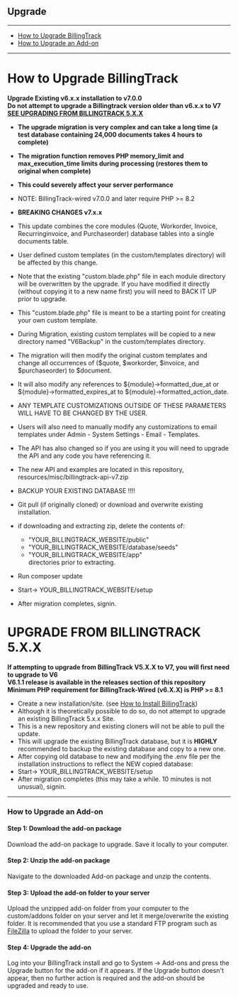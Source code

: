 Upgrade
---

---

-   [How to Upgrade BillingTrack](#how-to-upgrade-billingtrack)
-   [How to Upgrade an Add-on](#how-to-upgrade-an-add-on)

---

<a id="how-to-upgrade-billingtrack"></a>
# How to Upgrade BillingTrack
**Upgrade Existing v6.x.x installation to v7.0.0**  
**Do not attempt to upgrade a Billingtrack version older than v6.x.x to V7 [SEE UPGRADING FROM BILLINGTRACK 5.X.X](#upgrade-from-billingtrack-5xx)**
- **The upgrade migration is very complex and can take a long time (a test database containing 24,000 documents takes 4 hours to complete)**
- **The migration function removes PHP memory_limit and max_execution_time limits during processing (restores them to original when complete)**
- **This could severely affect your server performance**

- NOTE: BillingTrack-wired v7.0.0 and later require PHP &gt;= 8.2
- **BREAKING CHANGES v7.x.x**
- This update combines the core modules (Quote, Workorder, Invoice, Recurringinvoice, and Purchaseorder) database tables into a single documents table.
- User defined custom templates (in the custom/templates directory) will be affected by this change.
- Note that the existing "custom.blade.php" file in each module directory will be overwritten by the upgrade. If you have modified it directly (without copying it to a new name first) you will need to BACK IT UP prior to upgrade.
- This "custom.blade.php" file is meant to be a starting point for creating your own custom template.
- During Migration, existing custom templates will be copied to a new directory named "V6Backup" in the custom/templates directory.
- The migration will then modify the original custom templates and change all occurrences of ($quote, $workorder, $invoice, and $purchaseorder) to $document.
- It will also modify any references to ${module}->formatted_due_at or ${module}->formatted_expires_at to ${module}->formatted_action_date.
- ANY TEMPLATE CUSTOMIZATIONS OUTSIDE OF THESE PARAMETERS WILL HAVE TO BE CHANGED BY THE USER.
- Users will also need to manually modify any customizations to email templates under Admin - System Settings - Email - Templates.
- The API has also changed so if you are using it you will need to upgrade the API and any code you have referencing it.
- The new API and examples are located in this repository, resources/misc/billingtrack-api-v7.zip
- BACKUP YOUR EXISTING DATABASE !!!!
- Git pull (if originally cloned) or download and overwrite existing
  installation.
- if downloading and extracting zip, delete the
  contents of:
  - "YOUR\_BILLINGTRACK\_WEBSITE/public"
  - "YOUR_BILLINGTRACK_WEBSITE/database/seeds"
  - "YOUR\_BILLINGTRACK\_WEBSITE/app"  
    directories prior to extracting.
- Run composer update
- Start-> YOUR\_BILLINGTRACK\_WEBSITE/setup
- After migration completes, signin.

# UPGRADE FROM BILLINGTRACK 5.X.X
**If attempting to upgrade from BillingTrack V5.X.X to V7, you will first need to upgrade to V6**  
**V6.1.1 release is available in the releases section of this repository**  
**Minimum PHP requirement for BillingTrack-Wired (v6.X.X) is PHP >= 8.1**  
- Create a new installation/site. (see [How to Install BillingTrack](Installation.md))
- Although it is theoretically possible to do so, do not attempt to upgrade an existing BillingTrack 5.x.x Site.
- This is a new repository and existing cloners will not be able to pull the update.
- This will upgrade the existing BillingTrack database, but it is **HIGHLY** recommended to backup the existing database and copy to a new one.
- After copying old database to new and modifying the .env file per the installation instructions to reflect the NEW copied database:
- Start-> YOUR\_BILLINGTRACK\_WEBSITE/setup
- After migration completes (this may take a while. 10 minutes is not unusual), signin.

---

<a id="how-to-upgrade-an-add-on"></a>
### How to Upgrade an Add-on

#### Step 1: Download the add-on package

Download the add-on package to upgrade. Save it locally to your
computer.

#### Step 2: Unzip the add-on package

Navigate to the downloaded Add-on package and unzip the contents.

#### Step 3: Upload the add-on folder to your server

Upload the unzipped add-on folder from your computer to the
custom/addons folder on your server and let it merge/overwrite the
existing folder. It is recommended that you use a standard FTP program
such as
[FileZilla](https://filezilla-project.org/download.php?type=client) to
upload the folder to your server.

#### Step 4: Upgrade the add-on

Log into your BillingTrack install and go to System -&gt; Add-ons and
press the Upgrade button for the add-on if it appears. If the Upgrade
button doesn't appear, then no further action is required and the add-on
should be upgraded and ready to use.
